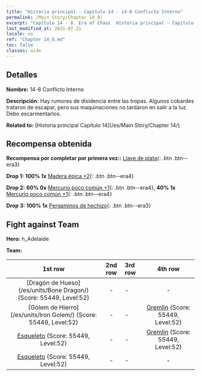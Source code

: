 ```yaml
---
title: "Historia principal - Capítulo 14 - 14-8 Conflicto Interno"
permalink: /Main Story/Chapter 14_8/
excerpt: "Capítulo 14 - 8. Era of Chaos  Historia principal - Capítulo 14_8. 14-8 Conflicto Interno"
last_modified_at: 2021-07-21
locale: es
ref: "Chapter 14_8.md"
toc: false
classes: wide
---
```


## Detalles

 **Nombre:** 14-8 Conflicto Interno

 **Descripción:** Hay rumores de disidencia entre las tropas. Algunos cobardes trataron de escapar, pero sus maquinaciones no tardaron en salir a la luz. Debo escarmentarlos.

 **Related to:** [Historia principal Capítulo 14](/es/Main Story/Chapter 14/)

## Recompensa obtenida

 **Recompensa por completar por primera vez::** [Llave de plata](/ItemsES/con_693/){: .btn .btn--era3}

 **Drop 1:** **100% 1x** [Madera épica +2](/ItemsES/mat_48/){: .btn .btn--era4}

 **Drop 2:** **60% 0x** [Mercurio poco común +1](/ItemsES/mat_42/){: .btn .btn--era4}, **40% 1x** [Mercurio poco común +1](/ItemsES/mat_42/){: .btn .btn--era4}

 **Drop 3:** **100% 1x** [Pergaminos de hechizo](/ItemsES/con_694/){: .btn .btn--era3}


## Fight against Team
 **Hero:** h_Adelaide

 **Team:**


  | 1st row | 2nd row | 3rd row | 4th row |
  |:----:|:----:|:----|:----:|
  | [Dragón de Hueso](/es/units/Bone Dragon/) (Score: 55449, Level:52)  | - | - | - |
  | [Gólem de Hierro](/es/units/Iron Golem/) (Score: 55449, Level:52)  | - | - | [Gremlin](/es/units/Gremlin/) (Score: 55449, Level:52)  |
  | [Esqueleto](/es/units/Skeleton/) (Score: 55449, Level:52)  | - | - | [Gremlin](/es/units/Gremlin/) (Score: 55449, Level:52)  |
  | [Esqueleto](/es/units/Skeleton/) (Score: 55449, Level:52)  | - | - | - |


